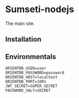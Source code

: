 # Sumseti-nodejs

The main site.

## Installation

## Environmentals

```shell
ORIENTDB_USER=user
ORIENTDB_PASSWORD=password
ORIENTDB_HOST=localhost
ORIENTDB_PORT=1001
JWT_SECRET=SUPER_SECRET
PASSWORD_SALT=SECRET
```
